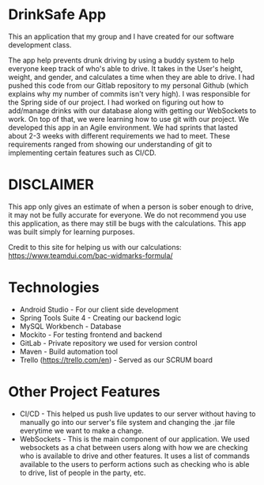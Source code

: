 # DrinkSafe App
This an application that my group and I have created for our software development class. 

The app help prevents drunk driving by using a buddy system to help everyone keep track of who's able to drive. 
It takes in the User's height, weight, and gender, and calculates a time when they are able to drive. I had pushed 
this code from our Gitlab repository to my personal Github (which explains why my number of commits isn't very high). I was responsible for the Spring side of our project. I had worked on figuring out how to add/manage drinks with our database along with getting our WebSockets to work. On top of 
that, we were learning how to use git with our project. We developed this app in an Agile environment. We had sprints that
lasted about 2-3 weeks with different requirements we had to meet. These requirements ranged from showing our understanding of git to implementing certain features such as CI/CD.



# DISCLAIMER 
This app only gives an estimate of when a person is sober enough to drive, it may not be fully accurate for everyone. We do not recommend you use this application, as there may still be bugs with the calculations. This app was built simply for learning purposes. 

Credit to this site for helping us with our calculations: https://www.teamdui.com/bac-widmarks-formula/



# Technologies
* Android Studio - For our client side development
* Spring Tools Suite 4 - Creating our backend logic
* MySQL Workbench - Database 
* Mockito - For testing frontend and backend
* GitLab - Private repository we used for version control 
* Maven - Build automation tool 
* Trello (https://trello.com/en) - Served as our SCRUM board 



# Other Project Features
* CI/CD - This helped us push live updates to our server without having to manually go into our server's file system and changing the .jar file everytime we want to make a change.
* WebSockets - This is the main component of our application. We used websockets as a chat between users along with how
we are checking who is available to drive and other features. It uses a list of commands available to the users to perform actions such as checking who is able to drive, list of people in the party, etc.
